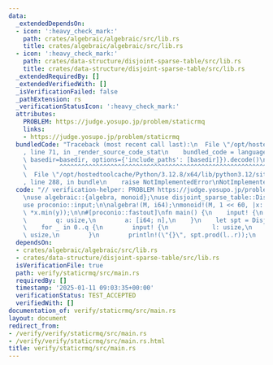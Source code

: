 ```yaml
---
data:
  _extendedDependsOn:
  - icon: ':heavy_check_mark:'
    path: crates/algebraic/algebraic/src/lib.rs
    title: crates/algebraic/algebraic/src/lib.rs
  - icon: ':heavy_check_mark:'
    path: crates/data-structure/disjoint-sparse-table/src/lib.rs
    title: crates/data-structure/disjoint-sparse-table/src/lib.rs
  _extendedRequiredBy: []
  _extendedVerifiedWith: []
  _isVerificationFailed: false
  _pathExtension: rs
  _verificationStatusIcon: ':heavy_check_mark:'
  attributes:
    PROBLEM: https://judge.yosupo.jp/problem/staticrmq
    links:
    - https://judge.yosupo.jp/problem/staticrmq
  bundledCode: "Traceback (most recent call last):\n  File \"/opt/hostedtoolcache/Python/3.12.8/x64/lib/python3.12/site-packages/onlinejudge_verify/documentation/build.py\"\
    , line 71, in _render_source_code_stat\n    bundled_code = language.bundle(stat.path,\
    \ basedir=basedir, options={'include_paths': [basedir]}).decode()\n          \
    \         ^^^^^^^^^^^^^^^^^^^^^^^^^^^^^^^^^^^^^^^^^^^^^^^^^^^^^^^^^^^^^^^^^^^^^^^^^^^^^^^^^\n\
    \  File \"/opt/hostedtoolcache/Python/3.12.8/x64/lib/python3.12/site-packages/onlinejudge_verify/languages/rust.py\"\
    , line 288, in bundle\n    raise NotImplementedError\nNotImplementedError\n"
  code: "// verification-helper: PROBLEM https://judge.yosupo.jp/problem/staticrmq\n\
    \nuse algebraic::{algebra, monoid};\nuse disjoint_sparse_table::DisjointSparseTable;\n\
    use proconio::input;\n\nalgebra!(M, i64);\nmonoid!(M, 1 << 60, |x: &i64, y: &i64|\
    \ *x.min(y));\n\n#[proconio::fastout]\nfn main() {\n    input! {\n        n: usize,\n\
    \        q: usize,\n        a: [i64; n],\n    }\n    let spt = DisjointSparseTable::<M>::new(&a);\n\
    \    for _ in 0..q {\n        input! {\n            l: usize,\n            r:\
    \ usize,\n        }\n        println!(\"{}\", spt.prod(l..r));\n    }\n}\n"
  dependsOn:
  - crates/algebraic/algebraic/src/lib.rs
  - crates/data-structure/disjoint-sparse-table/src/lib.rs
  isVerificationFile: true
  path: verify/staticrmq/src/main.rs
  requiredBy: []
  timestamp: '2025-01-11 09:03:35+00:00'
  verificationStatus: TEST_ACCEPTED
  verifiedWith: []
documentation_of: verify/staticrmq/src/main.rs
layout: document
redirect_from:
- /verify/verify/staticrmq/src/main.rs
- /verify/verify/staticrmq/src/main.rs.html
title: verify/staticrmq/src/main.rs
---
```

